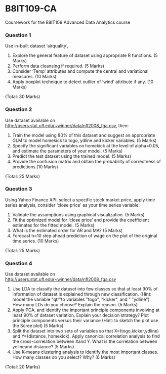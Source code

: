 # B8IT109-CA
Coursework for the B8IT109 Advanced Data Analytics course


### Question 1
Use in-built dataset ‘airquality’,
1. Explore the general feature of dataset using appropriate R functions. (5 Marks)
2. Perform data cleansing if required. (5 Marks)
3. Consider ‘Temp’ attributes and compute the central and variational measures. (10 Marks)
4. Apply boxplot technique to detect outlier of ‘wind’ attribute if any. (10 Marks)

(Total: 30 Marks)

### Question 2
Use dataset available on http://users.stat.ufl.edu/~winner/data/nfl2008_fga.csv, then:
1. Train the model using 80% of this dataset and suggest an appropriate GLM to model homekick to togo, ydline and kicker variables. (5 Marks)
2. Specify the significant variables on homekick at the level of alpha=0.05, and estimate the parameters of your model. (5 Marks)
3. Predict the test dataset using the trained model. (5 Marks)
4. Provide the confusion matrix and obtain the probability of correctness of predictions.(10 Marks)

(Total: 25 Marks)

### Question 3
Using Yahoo Finance API, select a specific stock market price, apply time series analysis, consider ‘close price' as your time series variable:
1. Validate the assumptions using graphical visualization. (5 Marks)
2. Fit the optimized model for ‘close price’ and provide the coefficient estimates for the fitted model. (5 Marks)
3. What is the estimated order for AR and MA? (5 Marks)
4. Forecast h=10 step ahead prediction of wage on the plot of the original time series. (10 Marks)

(Total: 25 Marks)

### Question 4
Use dataset available on http://users.stat.ufl.edu/~winner/data/nfl2008_fga.csv
1. Use LDA to classify the dataset into few classes so that at least 90% of information of dataset is explained through new classification. (Hint: model the variable "qtr"to variables "togo", "kicker", and " "ydline"). How many LDs do you choose? Explain the reason. (5 Marks)
2. Apply PCA, and identify the important principle components involving at least 90% of dataset variation. Explain your decision strategy?  Plot principle components versus their variance (Hint: to sketch the plot use the Scree plot) (5 Marks)
3. Split the dataset into two sets of variables so that X=(togo,kicker,ydline) and Y=(distance, homekick). Apply canonical correlation analysis to find the cross-correlation between Xand Y. What is the correlation between ydlineand distance? (5 Marks)
4. Use K-means clustering analysis to identify the most important classes. How many classes do you select? Why? (6 Marks)

(Total: 20 Marks)
